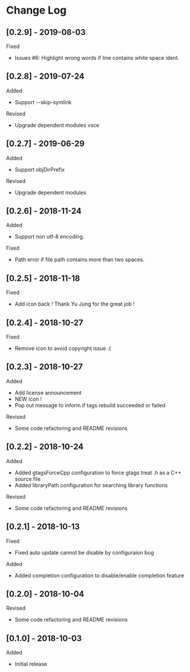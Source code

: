 # Change Log

## [0.2.9] - 2019-08-03

Fixed

* Issues #6: Highlight wrong words if line contains white space ident.

## [0.2.8] - 2019-07-24

Added

* Support --skip-symlink

Revised

* Upgrade dependent modules vsce

## [0.2.7] - 2019-06-29

Added

* Support objDirPrefix

Revised

* Upgrade dependent modules

## [0.2.6] - 2018-11-24

Added

* Support non utf-8 encoding.

Fixed

* Path error if file path contains more than two spaces.

## [0.2.5] - 2018-11-18

Fixed

* Add icon back ! Thank Yu Jung for the great job !

## [0.2.4] - 2018-10-27

Fixed

* Remove icon to avoid copyright issue :(

## [0.2.3] - 2018-10-27

Added

* Add license announcement
* NEW icon !
* Pop out message to inform if tags rebuild succeeded or failed

Revised

* Some code refactoring and README revisions

## [0.2.2] - 2018-10-24

Added

* Added gtagsForceCpp configuration to force gtags treat .h as a C++ source file
* Added libraryPath configuration for searching library functions

Revised

* Some code refactoring and README revisions

## [0.2.1] - 2018-10-13

Fixed

* Fixed auto update cannot be disable by configuraion bug

Added

* Added completion configuration to disable/enable completion feature

## [0.2.0] - 2018-10-04

Revised

* Some code refactoring and README revisions

## [0.1.0] - 2018-10-03

Added

* Initial release